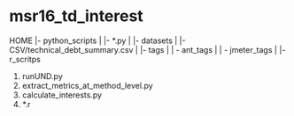 # msr16_td_interest
HOME
 |- python_scripts 
 |  |- *.py
 |
 |- datasets
 |   |- CSV/technical_debt_summary.csv
 |
 |- tags
 |   | - ant_tags
 |   | - jmeter_tags
 |
 |- r_scritps

1. runUND.py
2. extract_metrics_at_method_level.py
3. calculate_interests.py
4. *.r
